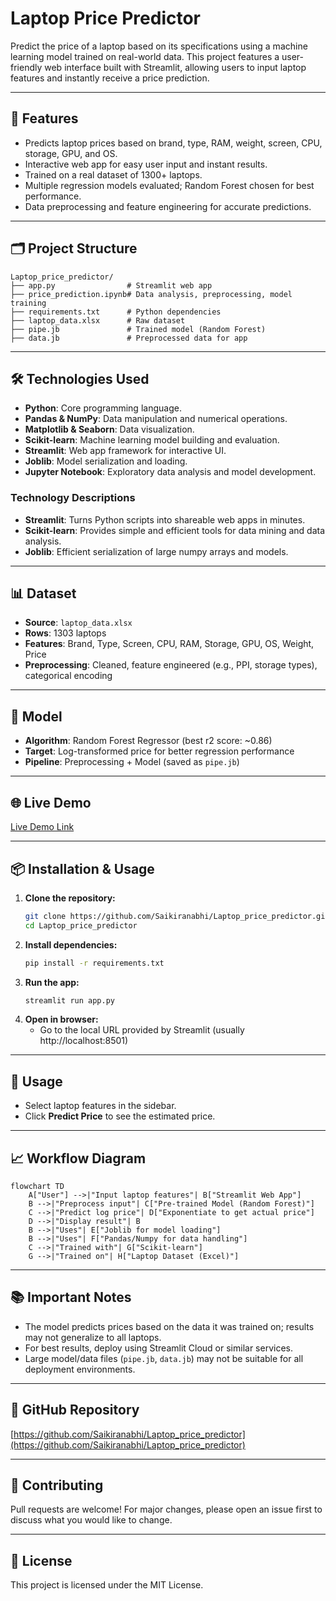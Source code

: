 # Laptop Price Predictor

Predict the price of a laptop based on its specifications using a machine learning model trained on real-world data. This project features a user-friendly web interface built with Streamlit, allowing users to input laptop features and instantly receive a price prediction.

---

## 🚀 Features
- Predicts laptop prices based on brand, type, RAM, weight, screen, CPU, storage, GPU, and OS.
- Interactive web app for easy user input and instant results.
- Trained on a real dataset of 1300+ laptops.
- Multiple regression models evaluated; Random Forest chosen for best performance.
- Data preprocessing and feature engineering for accurate predictions.

---

## 🗂️ Project Structure
```
Laptop_price_predictor/
├── app.py                # Streamlit web app
├── price_prediction.ipynb# Data analysis, preprocessing, model training
├── requirements.txt      # Python dependencies
├── laptop_data.xlsx      # Raw dataset
├── pipe.jb               # Trained model (Random Forest)
├── data.jb               # Preprocessed data for app
```

---

## 🛠️ Technologies Used
- **Python**: Core programming language.
- **Pandas & NumPy**: Data manipulation and numerical operations.
- **Matplotlib & Seaborn**: Data visualization.
- **Scikit-learn**: Machine learning model building and evaluation.
- **Streamlit**: Web app framework for interactive UI.
- **Joblib**: Model serialization and loading.
- **Jupyter Notebook**: Exploratory data analysis and model development.

### Technology Descriptions
- **Streamlit**: Turns Python scripts into shareable web apps in minutes.
- **Scikit-learn**: Provides simple and efficient tools for data mining and data analysis.
- **Joblib**: Efficient serialization of large numpy arrays and models.

---

## 📊 Dataset
- **Source**: `laptop_data.xlsx`
- **Rows**: 1303 laptops
- **Features**: Brand, Type, Screen, CPU, RAM, Storage, GPU, OS, Weight, Price
- **Preprocessing**: Cleaned, feature engineered (e.g., PPI, storage types), categorical encoding

---

## 🧠 Model
- **Algorithm**: Random Forest Regressor (best r2 score: ~0.86)
- **Target**: Log-transformed price for better regression performance
- **Pipeline**: Preprocessing + Model (saved as `pipe.jb`)

---

## 🌐 Live Demo
[Live Demo Link](#) <!-- Replace with actual URL if deployed -->

---

## 📦 Installation & Usage
1. **Clone the repository:**
   ```bash
   git clone https://github.com/Saikiranabhi/Laptop_price_predictor.git
   cd Laptop_price_predictor
   ```
2. **Install dependencies:**
   ```bash
   pip install -r requirements.txt
   ```
3. **Run the app:**
   ```bash
   streamlit run app.py
   ```
4. **Open in browser:**
   - Go to the local URL provided by Streamlit (usually http://localhost:8501)

---

## 📝 Usage
- Select laptop features in the sidebar.
- Click **Predict Price** to see the estimated price.

---

## 📈 Workflow Diagram

```mermaid
flowchart TD
    A["User"] -->|"Input laptop features"| B["Streamlit Web App"]
    B -->|"Preprocess input"| C["Pre-trained Model (Random Forest)"]
    C -->|"Predict log price"| D["Exponentiate to get actual price"]
    D -->|"Display result"| B
    B -->|"Uses"| E["Joblib for model loading"]
    B -->|"Uses"| F["Pandas/Numpy for data handling"]
    C -->|"Trained with"| G["Scikit-learn"]
    G -->|"Trained on"| H["Laptop Dataset (Excel)"]
```

---

## 📚 Important Notes
- The model predicts prices based on the data it was trained on; results may not generalize to all laptops.
- For best results, deploy using Streamlit Cloud or similar services.
- Large model/data files (`pipe.jb`, `data.jb`) may not be suitable for all deployment environments.

---

## 🔗 GitHub Repository
[https://github.com/Saikiranabhi/Laptop_price_predictor](https://github.com/Saikiranabhi/Laptop_price_predictor)

---

## 🤝 Contributing
Pull requests are welcome! For major changes, please open an issue first to discuss what you would like to change.

---

## 📄 License
This project is licensed under the MIT License. 
